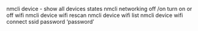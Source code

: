 nmcli device  - show all devices states
nmcli networking off /on   turn on or off wifi 
nmcli device wifi rescan
nmcli device wifi list
nmcli device wifi connect ssid password ‘password’
